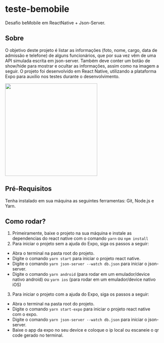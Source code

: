 # teste-bemobile
Desafio beMobile em ReactNative + Json-Server. 

## Sobre
O objetivo deste projeto é listar as informações (foto, nome, cargo, data de admissão e telefone) de alguns funcionários, que por sua vez vêm de uma API
simulada escrita em json-server. Também deve conter um botão de show/hide para mostrar e ocultar as informações, assim como na imagem a seguir.
O projeto foi desenvolvido em React Native, utilizando a plataforma Expo para auxilio nos testes durante o desenvolvimento.

<img style="width: 300px" src='https://user-images.githubusercontent.com/75266128/195743723-d439d751-67d6-4d16-a8a5-3e669614c77a.jpg'/>

## Pré-Requisitos

Tenha instalado em sua máquina as seguintes ferramentas: Git, Node.js e Yarn.

## Como rodar?

1. Primeiramente, baixe o projeto na sua máquina e instale as dependencias do react native com o comando `yarn` ou `npm install`
2. Para iniciar o projeto sem a ajuda do Expo, siga os passos a seguir:
- Abra o terminal na pasta root do projeto.
- Digite o comando `yarn start` para iniciar o projeto react native.
- Digite o comando `yarn json-server --watch db.json` para iniciar o json-server.
- Digite o comando `yarn android` (para rodar em um emulador/device nativo android) ou `yarn ios` (para rodar em um emulador/device nativo iOS)
3. Para iniciar o projeto com a ajuda do Expo, siga os passos a seguir:
- Abra o terminal na pasta root do projeto.
- Digite o comando `yarn start-expo` para iniciar o projeto react native com o expo.
- Digite o comando `yarn json-server --watch db.json` para iniciar o json-server.
- Baixe o app da expo no seu device e coloque o ip local ou escaneie o qr code gerado no terminal. 
